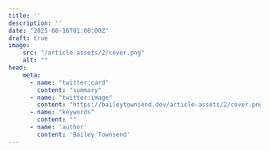 ```yaml
---
title: ''
description: ''
date: "2025-08-16T01:08:00Z"
draft: true
image:
    src: "/article-assets/2/cover.png"
    alt: ""
head:
    meta:
      - name: "twitter:card"
        content: "summary"
      - name: "twitter:image"
        content: "https://baileytownsend.dev/article-assets/2/cover.png"
      - name: "keywords"    
        content: ""
      - name: 'author'
        content: 'Bailey Townsend'
---
```


